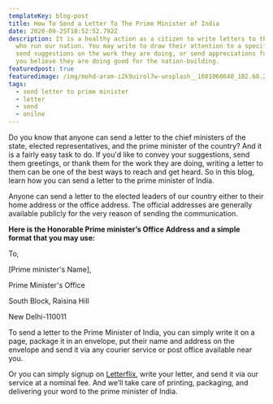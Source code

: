 ```yaml
---
templateKey: blog-post
title: How To Send a Letter To The Prime Minister of India
date: 2020-09-25T18:52:52.792Z
description: It is a healthy action as a citizen to write letters to the people
  who run our nation. You may write to draw their attention to a specific issue,
  send suggestions on the work they are doing, or send appreciations for what
  you believe they are doing good for the nation-building.
featuredpost: true
featuredimage: /img/mohd-aram-i2k9uirol7w-unsplash__1601060640_182.68.206.206.jpg
tags:
  - send letter to prime minister
  - letter
  - send
  - onilne
---
```

Do you know that anyone can send a letter to the chief ministers of the state, elected representatives, and the prime minister of the country? And it is a fairly easy task to do. If you'd like to convey your suggestions, send them greetings, or thank them for the work they are doing, writing a letter to them can be one of the best ways to reach and get heard. So in this blog, learn how you can send a letter to the prime minister of India. 

Anyone can send a letter to the elected leaders of our country either to their home address or the office address. The official addresses are generally available publicly for the very reason of sending the communication.

**Here is the Honorable Prime minister’s Office Address and a simple format that you may use:**



To,

\[Prime minister's Name],

Prime Minister's Office

South Block, Raisina Hill

New Delhi-110011



To send a letter to the Prime Minister of India, you can simply write it on a page, package it in an envelope, put their name and address on the envelope and send it via any courier service or post office available near you. 

Or you can simply signup on [Letterflix](https://letterflix.com), write your letter, and send it via our service at a nominal fee. And we’ll take care of printing, packaging, and delivering your word to the prime minister of India.